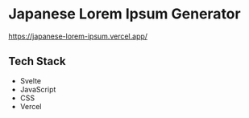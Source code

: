 # Japanese Lorem Ipsum Generator
https://japanese-lorem-ipsum.vercel.app/

## Tech Stack
- Svelte
- JavaScript
- CSS
- Vercel
